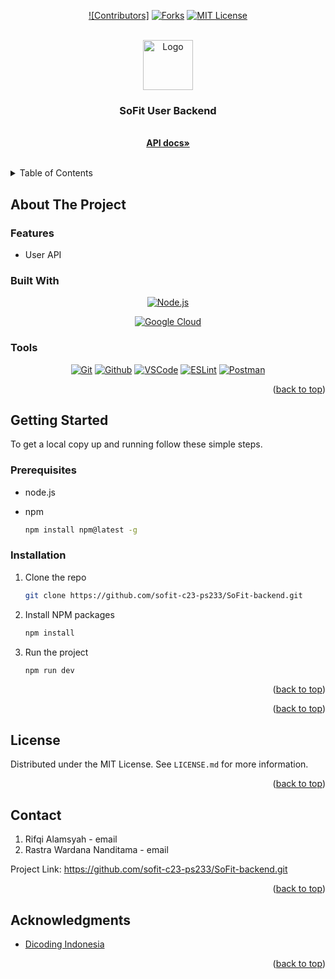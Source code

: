<!-- Improved compatibility of back to top link: See: https://github.com/othneildrew/Best-README-Template/pull/73 -->
<a name="readme-top"></a>
<!--
*** Thanks for checking out the Best-README-Template. If you have a suggestion
*** that would make this better, please fork the repo and create a pull request
*** or simply open an issue with the tag "enhancement".
*** Don't forget to give the project a star!
*** Thanks again! Now go create something AMAZING! :D
-->



<!-- PROJECT SHIELDS -->
<!--
*** I'm using markdown "reference style" links for readability.
*** Reference links are enclosed in brackets [ ] instead of parentheses ( ).
*** See the bottom of this document for the declaration of the reference variables
*** for contributors-url, forks-url, etc. This is an optional, concise syntax you may use.
*** https://www.markdownguide.org/basic-syntax/#reference-style-links
-->
<div align="center">

[![Contributors]][contributors-url]
[![Forks][forks-shield]][forks-url]
[![MIT License][license-shield]][license-url]

</div>


<!-- PROJECT LOGO -->
<br />
<div align="center">
  <a href="https://github.com/othneildrew/Best-README-Template">
    <img src="https://slackmojis.com/emojis/16106-teapot/image/1643515590/teapot.gif" alt="Logo" height="80">
  </a>

  <h3 align="center">SoFit User Backend</h3>

  <p align="center">
    <br />
    <a href="/"><strong>API docs»</strong></a>
    <br />
    <br />
  </p>
</div>



<!-- TABLE OF CONTENTS -->
<details>
  <summary>Table of Contents</summary>
  <ol>
    <li>
      <a href="#about-the-project">About The Project</a>
      <ul>
        <li><a href="#built-with">Built With</a></li>
      </ul>
    </li>
    <li>
      <a href="#getting-started">Getting Started</a>
      <ul>
        <li><a href="#prerequisites">Prerequisites</a></li>
        <li><a href="#installation">Installation</a></li>
      </ul>
    </li>
    <li><a href="#license">License</a></li>
    <li><a href="#contact">Contact</a></li>
    <li><a href="#acknowledgments">Acknowledgments</a></li>
  </ol>
</details>



<!-- ABOUT THE PROJECT -->
## About The Project
<div align=center>
</div>

### Features

* User API

### Built With

<div align="center">

[![Node.js][Node.js]][Nodejs-url]
<!-- [![Next][Next.js]][Next-url] -->
<!-- [![React][React.js]][React-url] -->
<!-- [![WebpackPack][Webpack.build]][Webpack-url]
[![Tailwind][Tailwindcss.com]][Tailwind-url]
[![Bootstrap][Bootstrap.com]][Bootstrap-url] -->
[![Google Cloud][Amazon.com]][Amazon-url]
<!-- [![Prisma][Prisma.com]][Prisma-url] -->


</div>


### Tools
<div align="center">

[![Git][Git.com]][Git-url]
[![Github][Github.com]][Github-url]
[![VSCode][VSCode.com]][VSCode-url]
[![ESLint][ESLint.com]][ESLint-url]
[![Postman][Postman.com]][Postman-url]
<!-- [![Vercel][Vercel.com]][Vercel-url] -->

<!-- [![Jira][Jira.com]][Jira-url]
[![Figma][Figma.com]][Figma-url] -->


</div>


<p align="right">(<a href="#readme-top">back to top</a>)</p>



<!-- GETTING STARTED -->
## Getting Started

To get a local copy up and running follow these simple steps.

### Prerequisites

* node.js

* npm
  ```sh
  npm install npm@latest -g
  ```

### Installation

1. Clone the repo
   ```sh
   git clone https://github.com/sofit-c23-ps233/SoFit-backend.git
   ```
2. Install NPM packages
   ```sh
   npm install
   ```
3. Run the project
   ```sh
   npm run dev
   ```

<p align="right">(<a href="#readme-top">back to top</a>)</p>



<!-- USAGE -->
<!-- ## Usage

_For more examples, please refer to the [Documentation](https://example.com)_

<p align="right">(<a href="#readme-top">back to top</a>)</p> -->

<p align="right">(<a href="#readme-top">back to top</a>)</p>



<!-- LICENSE -->
## License

Distributed under the MIT License. See `LICENSE.md` for more information.

<p align="right">(<a href="#readme-top">back to top</a>)</p>



<!-- CONTACT -->
## Contact

1. Rifqi Alamsyah - email
2. Rastra Wardana Nanditama - email

Project Link: https://github.com/sofit-c23-ps233/SoFit-backend.git

<p align="right">(<a href="#readme-top">back to top</a>)</p>



<!-- ACKNOWLEDGMENTS -->
## Acknowledgments
<!-- 
Use this space to list resources you find helpful and would like to give credit to. I've included a few of my favorites to kick things off! -->
* [Dicoding Indonesia](https://www.dicoding.com)
<!-- * [Next Auth](https://next-auth.js.org)
* [SWR](https://swr.vercel.app)
* [Bcypt](https://github.com/kelektiv/node.bcrypt.js)
* [React Icons](https://react-icons.github.io/react-icons)
* [React Bootstrap](https://react-bootstrap.github.io)
* [React Loading Skeleton](https://github.com/dvtng/react-loading-skeleton)
* [Sweet Alert2](https://sweetalert2.github.io/)
* [React Tags Input](https://github.com/olahol/react-tagsinput)
* [Google Fonts](https://fonts.google.com)
* [Undraw](https://undraw.co/illustrations)
* [Load Awsome](https://labs.danielcardoso.net/load-awesome)
* [Badge Template](https://github.com/alexandresanlim/Badges4-README.md-Profile) -->

<p align="right">(<a href="#readme-top">back to top</a>)</p>



<!-- MARKDOWN LINKS & IMAGES -->
<!-- https://www.markdownguide.org/basic-syntax/#reference-style-links -->
[contributors-url]: https://github.com/sofit-c23-ps233/SoFit-backend/graphs/contributors
[forks-shield]: https://img.shields.io/github/forks/facronactz/teko?style=for-the-badge
[forks-url]: https://github.com/sofit-c23-ps233/SoFit-backend/network/members
[stars-shield]: https://img.shields.io/github/stars/facronactz/teko.svg?style=for-the-badge
[license-shield]: https://img.shields.io/github/license/facronactz/teko.svg?style=for-the-badge
[license-url]: https://github.com/facronactz/teko/blob/master/LICENSE.txt
[linkedin-shield]: https://img.shields.io/badge/-LinkedIn-black.svg?style=for-the-badge&logo=linkedin&colorB=555
[linkedin-url]: https://linkedin.com/in/othneildrew

[Node.js]: https://img.shields.io/badge/Node.js-339933?style=for-the-badge&logo=nodedotjs&logoColor=white
[Nodejs-url]: https://nodejs.org/en/
[Next.js]: https://img.shields.io/badge/next.js-000000?style=for-the-badge&logo=nextdotjs&logoColor=white
[Next-url]: https://nextjs.org/
[React.js]: https://img.shields.io/badge/React-20232A?style=for-the-badge&logo=react&logoColor=61DAFB
[React-url]: https://reactjs.org/
[Webpack.build]: https://img.shields.io/badge/Webpack-8DD6F9?style=for-the-badge&logo=Webpack&logoColor=white
[Webpack-url]: https://webpack.js.org/
[Bootstrap.com]: https://img.shields.io/badge/Bootstrap-563D7C?style=for-the-badge&logo=bootstrap&logoColor=white
[Bootstrap-url]: https://getbootstrap.com
[Tailwindcss.com]: https://img.shields.io/badge/Tailwind_CSS-38B2AC?style=for-the-badge&logo=tailwind-css&logoColor=white
[Tailwind-url]: https://tailwindcss.com/
[Prisma.com]: https://img.shields.io/badge/Prisma-3982CE?style=for-the-badge&logo=Prisma&logoColor=white
[Prisma-url]: https://prisma.io/
[Sqlite.com]:https://img.shields.io/badge/SQLite-07405E?style=for-the-badge&logo=sqlite&logoColor=white
[Sqlite-url]: https://www.sqlite.org/index.html

[Amazon.com]: https://img.shields.io/badge/Amazon_AWS-232F3E?style=for-the-badge&logo=amazon-aws&logoColor=white
[Amazon-url]: https://aws.amazon.com/

[Vercel.com]: https://img.shields.io/badge/Vercel-000000?style=for-the-badge&logo=vercel&logoColor=white
[Vercel-url]: https://vercel.com/

[ESLint.com]: https://img.shields.io/badge/eslint-3A33D1?style=for-the-badge&logo=eslint&logoColor=white
[ESLint-url]: https://eslint.org/
[Postman.com]: https://img.shields.io/badge/Postman-FF6C37?style=for-the-badge&logo=Postman&logoColor=white
[Postman-url]: https://www.postman.com/
[Git.com]: https://img.shields.io/badge/GIT-E44C30?style=for-the-badge&logo=git&logoColor=white
[Git-url]: https://git-scm.com/
[GitHub.com]: https://img.shields.io/badge/GitHub-100000?style=for-the-badge&logo=github&logoColor=white
[GitHub-url]: https://github.com
[VSCode.com]: https://img.shields.io/badge/VSCode-0078D4?style=for-the-badge&logo=visual%20studio%20code&logoColor=white
[VSCode-url]: https://code.visualstudio.com/
[Figma.com]: https://img.shields.io/badge/Figma-F24E1E?style=for-the-badge&logo=figma&logoColor=white
[Figma-url]: https://www.figma.com/
[Jira.com]: https://img.shields.io/badge/Jira-0052CC?style=for-the-badge&logo=jira&logoColor=white
[Jira-url]: https://www.atlassian.com/software/jira
